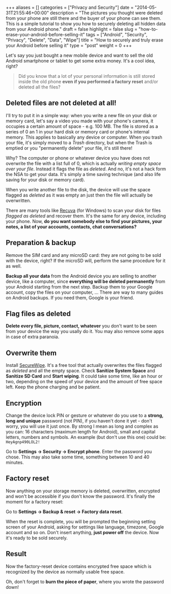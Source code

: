 +++
aliases      = []
categories   = ["Privacy and Security"]
date         = "2014-05-31T21:55:46+00:00"
description  = "The pictures you thought were deleted from your phone are still there and the buyer of your phone can see them. This is a simple tutorial to show you how to securely deleting all hidden data from your Android phone."
draft        = false
highlight    = false
slug         = "how-to-erase-your-android-before-selling-it"
tags         = ["Android", "Security", "Privacy", "Delete", "Data", "Wipe"]
title        = "How to securely and truly erase your Android before selling it"
type         = "post"
weight       = 0
+++


Let's say you just bought a new mobile device and want to sell the old Android
smartphone or tablet to get some extra money. It's a cool idea, right?

> Did you know that a lot of your personal information is still stored inside
> the old phone **even if you performed a factory reset** and/or deleted all the
> files?


## Deleted files are not deleted at all!

I'll try to put it in a simple way: when you write a new file on your disk or
memory card, let's say a video you made with your phone's camera, it occupies a
certain amount of space - e.g. 100 MB. The file is stored as a series of 0 an 1
in your hard disk or memory card or phone's internal memory. This applies to
basically any device or computer. When you trash your file, it's simply moved to
a _Trash_ directory, but when the Trash is emptied or you "permanently delete"
your file, it's still there!

Why? The computer or phone or whatever device you have does not overwrite the
file with a list full of 0, which is actually _writing empty space over your
file_. Instead it flags the file as _deleted_. And no, it's not a hack form the
NSA to get your data. It's simply a time saving technique (and also life saving
for your disk or memory card).

When you write another file to the disk, the device will use the space flagged as _deleted_ as it was empty an just then the file will actually be overwritten.

There are many tools like [Recuva](http://www.piriform.com/recuva) (for Windows)
to scan your disk for files _flagged as deleted_ and recover them. It's the same
for any device, including your phone. Now, **do you want somebody else to find
your pictures, your notes, a list of your accounts, contacts, chat
conversations?**


## Preparation & backup

Remove the SIM card and any microSD card: they are not going to be sold with the
device, right? If the microSD will, perform the same procedure for it as well.

**Backup all your data** from the Android device you are selling to another
device, like a computer, since **everything will be deleted permanently** from
your Android starting from the next step. Backup them to your Google account,
copy the files on your computer, ... There are way to many guides on
Android backups. If you need them, Google is your friend.


## Flag files as deleted

**Delete every file, picture, contact, whatever** you don't want to be seen from
your device the way you usally do it. You may also remove some apps in case of
extra paranoia.


## Overwrite them

Install
[SecureWipe](https://play.google.com/store/apps/details?id=com.pinellascodeworks.securewipe). It's
a free tool that actually overwrites the files flagged as _deleted_ and all the
empty space. Check **Sanitize System Space** and **Sanitize SD Card** and
**Start wiping**. It could take some time, like an hour or two, depending on the
speed of your device and the amount of free space left. Keep the phone charging
and be patient.


## Encryption

Change the device lock PIN or gesture or whatever do you use to a **strong, long
and unique** password (not PIN), if you haven't done it yet - don't worry, you
will use it just once. By strong I mean as long and complex as you can: 16
characters (maximum length for Android), small and capital letters, numbers and
symbols. An example (but don't use this one) could be: `HeyAgnp490LOL2!`

Go to **Settings -> Security -> Encrypt phone**. Enter the password you
chose. This may also take some time, something between 10 and 40 minutes.


## Factory reset

Now anything on your storage memory is deleted, overwritten, encrypted and won't
be accessible if you don't know the password. It's finally the moment for a
factory reset:

Go to **Settings -> Backup & reset -> Factory data reset**.

When the reset is complete, you will be prompted the beginning setting screen of
your Android, asking for settings like language, timezone, Google account and so
on. Don't insert anything, **just power off** the device. Now it's ready to be
sold securely.


## Result

Now the factory-reset device contains encrypted free space which is recognized
by the device as normally usable free space.

Oh, don't forget to **burn the piece of paper**, where you wrote the password
down!
